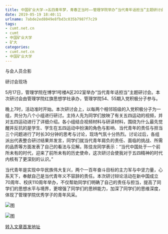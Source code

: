 ```yaml
---
title: 中国矿业大学->五四青年梦，青春正当时——管理学院举办“当代青年话担当”主题研讨会 | cumt.net.cn
date: 2019-05-19 18:40:11
urlname: 7abde2ed8049e8fbd3c035b7987f7c29
tags: 
- cumt.net.cn
- cumt
- 中国矿业大学
- 矿大
categories:
- cumt.net.cn
- 中国矿业大学
---
```



与会人员合影

研讨会现场

5月17日，管理学院在博学1号楼A区202室举办“当代青年话担当”主题研讨会。本次研讨会由管理学院红旗思想学社承办，管理学院54、55期入党积极分子参与。

晚上7时，活动准时开始。本次研讨会上，以每两个相邻班级的入党积极分子为一组，共分为八个小组进行研讨。主持人先为同学们放映了有关五四运动的视频，并对五四运动进行了详细介绍。各小组结合视频材料与研读材料，围绕为什么最先觉醒并反抗的是学生、学生在五四运动中扮演的角色与影响、当代青年的责任与担当三个问题进行了时长30分钟的思考与讨论，现场气氛十分热烈。讨论过后，各组派出代表整合研讨结果并发言，同学们就当代青年肩负的责任、面临的挑战、所需的品质等方面发表了自己的看法与见解。陈佳龙同学表示：“当代中国处于一个前所未有的时代，迎来了前所未有的历史使命，这次研讨会使我对于五四精神的时代内核有了更深刻的认识。”

当代青年是实现中华民族伟大复兴，两个一百年奋斗目标的主力军与中坚力量，心系天下，奉献自己是当代青年义不容辞的责任。本次研讨辩论活动在新中国成立70周年、校庆110周年举办，不仅帮助同学们明确了自己的责任与担当，提高了同学们的思想水平与境界，更增强了同学们的思辨能力，加深了同学们的思维深度，体现了管理学院优秀学子的青年风采。



![图](http://xwzx.cumt.edu.cn/_upload/article/images/8a/4b/d5ccbff14229be994af3bc9e090f/5349e871-a3c8-429a-bc5b-48b18eabc355.jpg)

![图](http://xwzx.cumt.edu.cn/_upload/article/images/8a/4b/d5ccbff14229be994af3bc9e090f/27087d4d-d9a8-4a14-b983-5244e6f1af6d.jpg)

[转入文章首发地址](http://xwzx.cumt.edu.cn/04/34/c523a525364/page.htm)